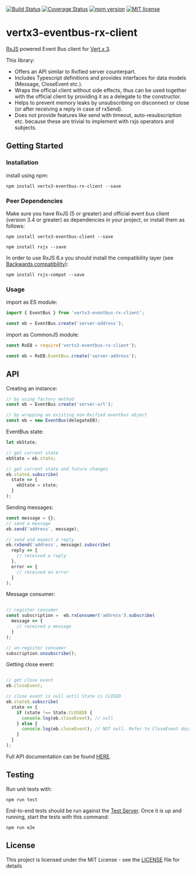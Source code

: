 [![Build Status](https://travis-ci.org/hcsalis/vertx3-eventbus-rx-client.svg?branch=master)](https://travis-ci.org/hcsalis/vertx3-eventbus-rx-client)
[![Coverage Status](https://coveralls.io/repos/github/hcsalis/vertx3-eventbus-rx-client/badge.svg?branch=master)](https://coveralls.io/github/hcsalis/vertx3-eventbus-rx-client?branch=master)
[![npm version](https://badge.fury.io/js/vertx3-eventbus-rx-client.svg)](https://badge.fury.io/js/vertx3-eventbus-rx-client)
[![MIT license](http://img.shields.io/badge/license-MIT-brightgreen.svg)](http://opensource.org/licenses/MIT)

# vertx3-eventbus-rx-client

[RxJS](http://reactivex.io/rxjs/) powered Event Bus client for [Vert.x 3](http://vertx.io/).

This library: 
- Offers an API similar to Rxified server counterpart.
- Includes Typescript definitions and provides interfaces for data models (Message, CloseEvent etc.).
- Wraps the official client without side effects, thus can be used together with the official client by providing it as a delegate to the constructor.
- Helps to prevent memory leaks by unsubscribing on disconnect or close (or after receiving a reply in case of rxSend).
- Does not provide features like send with timeout, auto-resubscription etc. because these are trivial to implement with rxjs operators and subjects.

## Getting Started

### Installation

install using npm:
```
npm install vertx3-eventbus-rx-client --save
```

### Peer Dependencies

Make sure you have RxJS (5 or greater) and official event bus client (version 3.4 or greater) as dependencies in your project, or install them as follows:
```
npm install vertx3-eventbus-client --save
```
```
npm install rxjs --save
```

In order to use RxJS 6.x you should install the compatibility layer (see [Backwards compatibility](https://github.com/ReactiveX/rxjs/blob/master/MIGRATION.md#backwards-compatibility)):
```
npm install rxjs-compat --save
```

### Usage

import as ES module:
```javascript
import { EventBus } from 'vertx3-eventbus-rx-client';

const eb = EventBus.create('server-address');
```

import as CommonJS module:
```javascript
const RxEB = require('vertx3-eventbus-rx-client');

const eb = RxEB.EventBus.create('server-address');
```

## API
Creating an instance:
```javascript
// by using factory method
const eb = EventBus.create('server-url');

// by wrapping an existing non-Rxified eventbus object
const eb = new EventBus(delegateEB);
```

EventBus state:
```javascript
let ebState;

// get current state
ebState = eb.state;

// get current state and future changes
eb.state$.subscribe(
  state => {
    ebState = state;
  }
);
```

Sending messages:
```javascript
const message = {};
// send a message
eb.send('address', message);

// send and expect a reply
eb.rxSend('address', message).subscribe(
  reply => {
    // received a reply
  },
  error => {
    // received an error
  }
);
```

Message consumer:
```javascript

// register consumer
const subscription =  eb.rxConsumer('address').subscribe(
  message => {
    // received a message
  }
);

// un-register consumer
subscription.unsubscribe();
```

Getting close event:
```javascript

// get close event
eb.closeEvent;

// close event is null until State is CLOSED 
eb.state$.subscribe(
  state => {
    if (state !== State.CLOSED) {
      console.log(eb.closeEvent); // null
    } else {
      console.log(eb.closeEvent); // NOT null. Refer to CloseEvent docs on the link below.
    }
  }
);
```

Full API documentation can be found [HERE](https://hcsalis.github.io/vertx3-eventbus-rx-client/classes/eventbus.html).

## Testing

Run unit tests with:
```
npm run test
```
End-to-end tests should be run against the [Test Server](https://github.com/hcsalis/vertx3-eventbus-rx-client-test-server). Once it is up and running, start the tests with this command:
```
npm run e2e
```
## License

This project is licensed under the MIT License - see the [LICENSE](https://github.com/hcsalis/vertx3-eventbus-rx-client/blob/master/LICENSE) file for details
